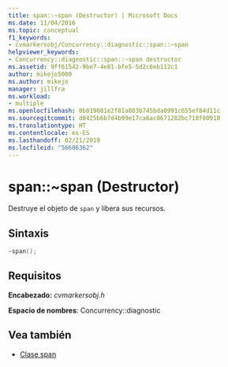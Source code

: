 ```yaml
---
title: span::~span (Destructor) | Microsoft Docs
ms.date: 11/04/2016
ms.topic: conceptual
f1_keywords:
- cvmarkersobj/Concurrency::diagnostic::span::~span
helpviewer_keywords:
- Concurrency::diagnostic::span::~span destructor
ms.assetid: 9ff61542-9be7-4e81-bfe5-5d2c6eb112c1
author: mikejo5000
ms.author: mikejo
manager: jillfra
ms.workload:
- multiple
ms.openlocfilehash: 0b019081e2f81a803b745bda0991c655ef84d11c
ms.sourcegitcommit: d0425b6b7d4b99e17ca6ac0671282bc718f80910
ms.translationtype: HT
ms.contentlocale: es-ES
ms.lasthandoff: 02/21/2019
ms.locfileid: "56606362"
---
```

# <a name="spanspan-destructor"></a>span::~span (Destructor)
Destruye el objeto de `span` y libera sus recursos.

## <a name="syntax"></a>Sintaxis

```cpp
~span();
```

## <a name="requirements"></a>Requisitos
 **Encabezado:** *cvmarkersobj.h*

 **Espacio de nombres**: Concurrency::diagnostic

 ## <a name="see-also"></a>Vea también
- [Clase span](../profiling/span-class.md)